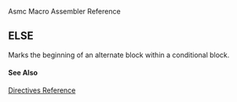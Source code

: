 Asmc Macro Assembler Reference

## ELSE

Marks the beginning of an alternate block within a conditional block.

#### See Also

[Directives Reference](readme.md)
